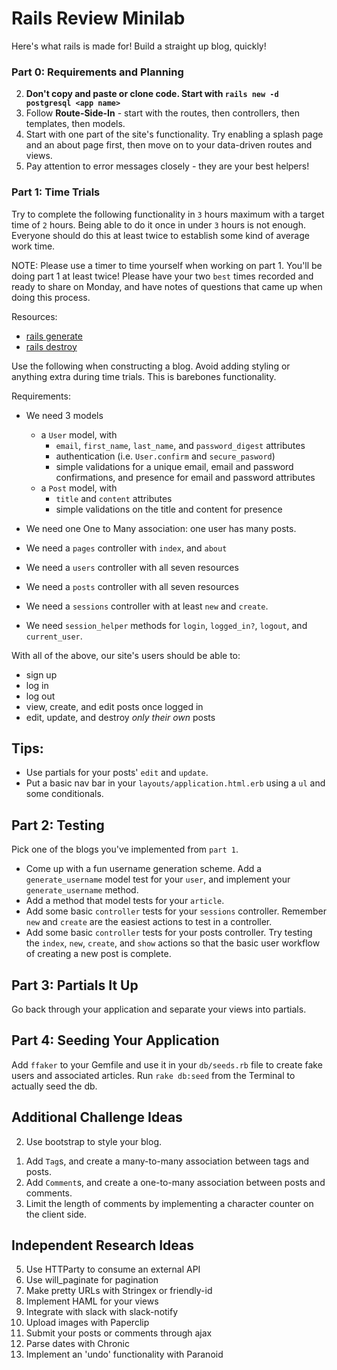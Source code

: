 # Rails Review Minilab


Here's what rails is made for! Build a straight up blog, quickly!

### Part 0: Requirements and Planning


<!--1. Write user narratives and draw simple wireframes for your-->
2. **Don't copy and paste or clone code. Start with `rails new -d postgresql <app name>`**
1. Follow **Route-Side-In** - start with the routes, then controllers, then templates, then models.
1. Start with one part of the site's functionality. Try enabling a splash page and an about page first, then move on to your data-driven routes and views.
1. Pay attention to error messages closely - they are your best helpers!

### Part 1: Time Trials

Try to complete the following functionality in `3` hours maximum with a target time of `2` hours. Being able to do it once in under `3` hours is not enough. Everyone should do this at least twice to establish some kind of average work time.

NOTE: Please use a timer to time yourself when working on part 1. You'll be doing part 1 at least twice! Please have your two `best` times recorded and ready to share on Monday, and have notes of questions that came up when doing this process.

Resources:

* [rails generate](http://guides.rubyonrails.org/command_line.html#rails-generate)
* [rails destroy](http://guides.rubyonrails.org/command_line.html#rails-destroy)

Use the following when constructing a blog. Avoid adding styling or anything extra during time trials. This is barebones functionality.

Requirements:


* We need 3 models
  * a `User` model, with
    * `email`, `first_name`, `last_name`, and `password_digest` attributes
    * authentication (i.e. `User.confirm` and `secure_pasword`)
    * simple validations for a unique email, email and password confirmations, and presence for email and password attributes
  * a `Post` model, with
    * `title` and `content` attributes
    * simple validations on the title and content for presence
    
  <!-- * a `Comment` model, with-->
  <!--  * a `content` attribute -->
  <!--  * a simple validation on content for presence-->

* We need one One to Many association: one user has many posts.
* We need a `pages` controller with `index`, and `about`
* We need a `users` controller with all seven resources
* We need a `posts` controller with all seven resources
* We need a `sessions` controller with at least `new` and `create`.
* We need `session_helper` methods for `login`, `logged_in?`, `logout`, and `current_user`.

With all of the above, our site's users should be able to:

* sign up
* log in
* log out
* view, create, and edit posts once logged in
* edit, update, and destroy *only their own* posts


## Tips:

* Use partials for your posts' `edit` and `update`.
* Put a basic nav bar in your `layouts/application.html.erb` using a `ul` and some conditionals.

## Part 2: Testing

Pick one of the blogs you've implemented from `part 1`.

* Come up with a fun username generation scheme. Add a `generate_username` model test for your `user`, and implement your `generate_username` method.
* Add a method that model tests for your `article`.
* Add some basic `controller` tests for your `sessions` controller. Remember `new` and `create` are the easiest actions to test in a controller.
* Add some basic `controller` tests for your posts controller. Try testing the `index`, `new`, `create`, and `show` actions so that the basic user workflow of creating a new post is complete.

## Part 3: Partials It Up

Go back through your application and separate your views into partials.

## Part 4: Seeding Your Application

Add `ffaker` to your Gemfile and use it in your `db/seeds.rb` file to create fake users and associated articles.  Run `rake db:seed` from the Terminal to actually seed the db.


## Additional Challenge Ideas

2. Use bootstrap to style your blog.

<!--5. Work together and help each other.-->

1. Add `Tag`s, and create a many-to-many association between tags and posts.
3. Add `Comment`s, and create a one-to-many association between posts and comments.
4. Limit the length of comments by implementing a character counter on the client side.



## Independent Research Ideas  

5. Use HTTParty to consume an external API
2. Use will_paginate for pagination
5. Make pretty URLs with Stringex or friendly-id
6. Implement HAML for your views
6. Integrate with slack with slack-notify
2. Upload images with Paperclip
4. Submit your posts or comments through ajax
6. Parse dates with Chronic
7. Implement an 'undo' functionality with Paranoid

<!--8. Implement a payment gateway with the stripe gem-->
